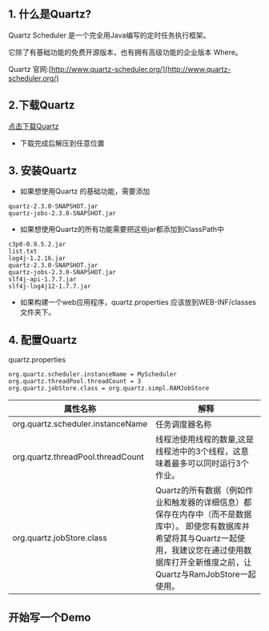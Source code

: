 ## 1. 什么是Quartz?

Quartz Scheduler 是一个完全用Java编写的定时任务执行框架。

它除了有基础功能的免费开源版本，也有拥有高级功能的企业版本 Where。

Quartz 官网:[http://www.quartz-scheduler.org/](http://www.quartz-scheduler.org/)

## 2.下载Quartz

[点击下载Quartz](http://www.quartz-scheduler.org/downloads/)

- 下载完成后解压到任意位置

## 3. 安装Quartz

- 如果想使用Quartz 的基础功能，需要添加
```
quartz-2.3.0-SNAPSHOT.jar
quartz-jobs-2.3.0-SNAPSHOT.jar
```
- 如果想使用Quartz的所有功能需要把这些jar都添加到ClassPath中
```
c3p0-0.9.5.2.jar
list.txt
log4j-1.2.16.jar
quartz-2.3.0-SNAPSHOT.jar
quartz-jobs-2.3.0-SNAPSHOT.jar
slf4j-api-1.7.7.jar
slf4j-log4j12-1.7.7.jar
```
- 如果构建一个web应用程序，quartz.properties 应该放到WEB-INF/classes 文件夹下。
## 4. 配置Quartz
quartz.properties
```
org.quartz.scheduler.instanceName = MyScheduler
org.quartz.threadPool.threadCount = 3
org.quartz.jobStore.class = org.quartz.simpl.RAMJobStore
```

|属性名称| 解释  |
|--|--|
| org.quartz.scheduler.instanceName | 任务调度器名称 |
|org.quartz.threadPool.threadCount| 线程池使用线程的数量,这是线程池中的3个线程，这意味着最多可以同时运行3个作业。|
|org.quartz.jobStore.class|Quartz的所有数据（例如作业和触发器的详细信息）都保存在内存中（而不是数据库中）。 即使您有数据库并希望将其与Quartz一起使用，我建议您在通过使用数据库打开全新维度之前，让Quartz与RamJobStore一起使用。|


## 开始写一个Demo

